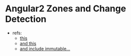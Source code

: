 Angular2 Zones and Change Detection
=============
- refs:
    - [this](http://blog.thoughtram.io/angular/2016/02/01/zones-in-angular-2.html)
    - [and this](http://blog.thoughtram.io/angular/2016/02/22/angular-2-change-detection-explained.html)
    - [and include immutable...](http://blog.scottlogic.com/2016/01/05/angular2-with-immutablejs.html)
